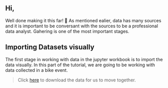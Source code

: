 ## Hi,
Well done making it this far! 🎊
As mentioned ealier, data has many sources and it is important to be conversant with the sources to be a professional data analyst. Gahering is one of the most important stages.

## Importing Datasets visually
The first stage in working with data in the jupyter workbook is to import the data visually.
In this part of the tutorial, we are going to be working with data collected in a bike event.
> Click [here](https://drive.google.com/file/d/1F7969SsIB5Y2Iu5umJacoLC9xQMQQnnI/view?usp=sharing) to download the data for us to move together.

<img src="">

 
